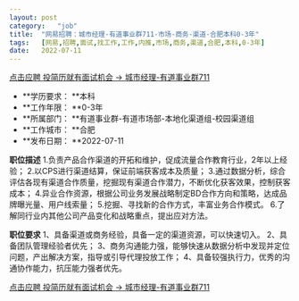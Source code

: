 ```yaml
---
layout:	post
category:	"job"
title:	"网易招聘：城市经理-有道事业群711-市场-商务-渠道-合肥本科0-3年"
tags:	[网易,招聘,面试,找工作,工作,内推,市场,商务,渠道,合肥,本科,0-3年]
date:	2022-07-11
---
```


[点击应聘 投简历就有面试机会 -> 城市经理-有道事业群711](http://mobile.bole.netease.com/bole/boleDetail?id=40073&employeeId=346f03c3cda5f04c&key=all)



- **学历要求： **本科
- **工作年限： **0-3年
- **所属部门： **有道事业群-有道市场部-本地化渠道组-校园渠道组
- **工作城市： **合肥
- **发布日期： **2022-07-11



**职位描述**
1.负责产品合作渠道的开拓和维护，促成流量合作教育行业，2年以上经验；
2.以CPS进行渠道结算，保证前端获客成本及质量；
3.通过数据分析，综合评估各现有渠道合作质量，挖掘现有渠道合作潜力，不断优化获客效果，控制获客成本；
4.异业合作资源，根据公司业务发展战略制定BD合作方向和策略，达成品牌曝光量、用户线索量；
5.挖掘、寻找新的合作方式，丰富业务合作模式。
6.了解同行业内其他公司产品变化和战略重点，提出应对方法。



**职位要求**
1、具备渠道或商务经验，具备一定的渠道资源，可以快速切入。
2、具备团队管理经验者优先；
3、商务沟通能力强，能够快速从数据分析中发现并定位问题，产出解决方案，指导或引导代理投放工作；
4、具备较强执行力，优秀的沟通协作能力，抗压能力强者优先。



[点击应聘 投简历就有面试机会 -> 城市经理-有道事业群711](http://mobile.bole.netease.com/bole/boleDetail?id=40073&employeeId=346f03c3cda5f04c&key=all)